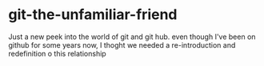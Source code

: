 # git-the-unfamiliar-friend
Just a new peek into the world of git and git hub. even though I've been on github for some years now, I thoght we needed a re-introduction and redefinition o this relationship
